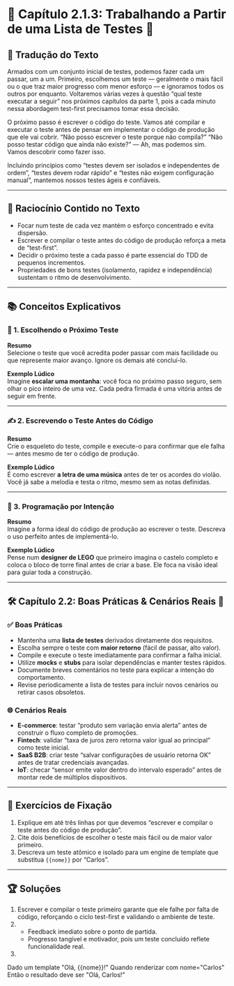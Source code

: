 # 📗 Capítulo 2.1.3: Trabalhando a Partir de uma Lista de Testes 📝

## 📝 Tradução do Texto

Armados com um conjunto inicial de testes, podemos fazer cada um passar, um a um. Primeiro, escolhemos um teste — geralmente o mais fácil ou o que traz maior progresso com menor esforço — e ignoramos todos os outros por enquanto. Voltaremos várias vezes à questão “qual teste executar a seguir” nos próximos capítulos da parte 1, pois a cada minuto nessa abordagem test-first precisamos tomar essa decisão.

O próximo passo é escrever o código do teste. Vamos até compilar e executar o teste antes de pensar em implementar o código de produção que ele vai cobrir. “Não posso escrever o teste porque não compila?” “Não posso testar código que ainda não existe?” — Ah, mas podemos sim. Vamos descobrir como fazer isso.

Incluindo princípios como “testes devem ser isolados e independentes de ordem”, “testes devem rodar rápido” e “testes não exigem configuração manual”, mantemos nossos testes ágeis e confiáveis.

---

## 🧠 Raciocínio Contido no Texto

- Focar num teste de cada vez mantém o esforço concentrado e evita dispersão.  
- Escrever e compilar o teste antes do código de produção reforça a meta de “test-first”.  
- Decidir o próximo teste a cada passo é parte essencial do TDD de pequenos incrementos.  
- Propriedades de bons testes (isolamento, rapidez e independência) sustentam o ritmo de desenvolvimento.

---

## 📚 Conceitos Explicativos

### 🔢 1. Escolhendo o Próximo Teste

**Resumo**  
Selecione o teste que você acredita poder passar com mais facilidade ou que represente maior avanço. Ignore os demais até concluí-lo.

**Exemplo Lúdico**  
Imagine **escalar uma montanha**: você foca no próximo passo seguro, sem olhar o pico inteiro de uma vez. Cada pedra firmada é uma vitória antes de seguir em frente.

---

### ✍️ 2. Escrevendo o Teste Antes do Código

**Resumo**  
Crie o esqueleto do teste, compile e execute-o para confirmar que ele falha — antes mesmo de ter o código de produção.

**Exemplo Lúdico**  
É como escrever **a letra de uma música** antes de ter os acordes do violão. Você já sabe a melodia e testa o ritmo, mesmo sem as notas definidas.

---

### 🎯 3. Programação por Intenção

**Resumo**  
Imagine a forma ideal do código de produção ao escrever o teste. Descreva o uso perfeito antes de implementá-lo.

**Exemplo Lúdico**  
Pense num **designer de LEGO** que primeiro imagina o castelo completo e coloca o bloco de torre final antes de criar a base. Ele foca na visão ideal para guiar toda a construção.

---

## 🛠️ Capítulo 2.2: Boas Práticas & Cenários Reais 🌟

### ✅ Boas Práticas

- Mantenha uma **lista de testes** derivados diretamente dos requisitos.  
- Escolha sempre o teste com **maior retorno** (fácil de passar, alto valor).  
- Compile e execute o teste imediatamente para confirmar a falha inicial.  
- Utilize **mocks** e **stubs** para isolar dependências e manter testes rápidos.  
- Documente breves comentários no teste para explicar a intenção do comportamento.  
- Revise periodicamente a lista de testes para incluir novos cenários ou retirar casos obsoletos.

### 🌐 Cenários Reais

- **E-commerce**: testar “produto sem variação envia alerta” antes de construir o fluxo completo de promoções.  
- **Fintech**: validar “taxa de juros zero retorna valor igual ao principal” como teste inicial.  
- **SaaS B2B**: criar teste “salvar configurações de usuário retorna OK” antes de tratar credenciais avançadas.  
- **IoT**: checar “sensor emite valor dentro do intervalo esperado” antes de montar rede de múltiplos dispositivos.

---

## 📝 Exercícios de Fixação

1. Explique em até três linhas por que devemos “escrever e compilar o teste antes do código de produção”.  
2. Cite dois benefícios de escolher o teste mais fácil ou de maior valor primeiro.  
3. Descreva um teste atômico e isolado para um engine de template que substitua `{{nome}}` por “Carlos”.

---

## 🏆 Soluções

1. Escrever e compilar o teste primeiro garante que ele falhe por falta de código, reforçando o ciclo test-first e validando o ambiente de teste.  
2.  
   - Feedback imediato sobre o ponto de partida.  
   - Progresso tangível e motivador, pois um teste concluído reflete funcionalidade real.  
3.  
Dado um template "Olá, {{nome}}!" Quando renderizar com nome="Carlos" Então o resultado deve ser "Olá, Carlos!"